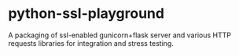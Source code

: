 python-ssl-playground
=====================

A packaging of ssl-enabled gunicorn+flask server and various HTTP requests libraries for integration and stress testing.

